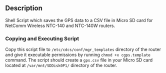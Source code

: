 <h2>Description</h2>
Shell Script which saves the GPS data to a CSV file in Micro SD card for NetComm Wireless NTC-140 and NTC-140W routers.

<h3>Copying and Executing Script</h3>
Copy this script file to <code>/etc/cdcs/conf/mgr_templates</code> directory of the router and give it executable permissions by running <code>chmod +x cgps.template</code> command. The script should create a <code>gps.csv</code> file in your Micro SD card located at <code>/var/mnt/SDDisk0P1/</code> directory of the router.
